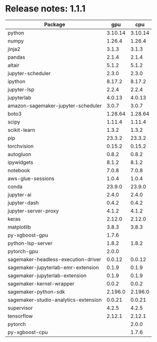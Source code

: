 # Release notes: 1.1.1

Package | gpu| cpu
---|---|---
python|3.10.14|3.10.14
numpy|1.26.4|1.26.4
jinja2|3.1.3|3.1.3
pandas|2.1.4|2.1.4
altair|5.1.2|5.1.2
jupyter-scheduler|2.3.0|2.3.0
ipython|8.17.2|8.17.2
jupyter-lsp|2.2.4|2.2.4
jupyterlab|4.0.13|4.0.13
amazon-sagemaker-jupyter-scheduler|3.0.7|3.0.7
boto3|1.28.64|1.28.64
scipy|1.11.4|1.11.4
scikit-learn|1.3.2|1.3.2
pip|23.3.2|23.3.2
torchvision|0.15.2|0.15.2
autogluon|0.8.2|0.8.2
ipywidgets|8.1.2|8.1.2
notebook|7.0.8|7.0.8
aws-glue-sessions|1.0.4|1.0.4
conda|23.9.0|23.9.0
jupyter-ai|2.4.0|2.4.0
jupyter-dash|0.4.2|0.4.2
jupyter-server-proxy|4.1.2|4.1.2
keras|2.12.0|2.12.0
matplotlib|3.8.3|3.8.3
py-xgboost-gpu|1.7.6| 
python-lsp-server|1.8.2|1.8.2
pytorch-gpu|2.0.0| 
sagemaker-headless-execution-driver|0.0.12|0.0.12
sagemaker-jupyterlab-emr-extension|0.1.9|0.1.9
sagemaker-jupyterlab-extension|0.1.9|0.1.9
sagemaker-kernel-wrapper|0.0.2|0.0.2
sagemaker-python-sdk|2.196.0|2.196.0
sagemaker-studio-analytics-extension|0.0.21|0.0.21
supervisor|4.2.5|4.2.5
tensorflow|2.12.1|2.12.1
pytorch| |2.0.0
py-xgboost-cpu| |1.7.6

